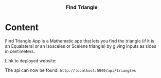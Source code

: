 
<h3 align="center">Find Triangle</h3>

<h1>Content</h1>
<p> Find Triangle App is a Mathematic app that lets you find the triangle (if it is an Equalateral or an Isosceles or Scelene triangle) by giving inputs as sides in centimeters.
    <br> 
</p>


Link to deployed website: 


The api can now be found: `http://localhost:5000/api/triangles`


